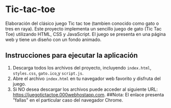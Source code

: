 # Tic-tac-toe

Elaboración del clásico juego Tic tac toe (tambien conocido como gato o tres en raya).
Este proyecto implementa un sencillo juego de gato (Tic Tac Toe) utilizando HTML, CSS y JavaScript. El juego se presenta en una página web y tiene un diseño con un fondo animado.

## Instrucciones para ejecutar la aplicación

1. Descarga todos los archivos del proyecto, incluyendo `index.html`, `styles.css`, `gato.ico`,y `script.js`.
2. Abre el archivo `index.html` en tu navegador web favorito y disfruta del juego.
3. Si NO desea descargar los archivos puede acceder al siguiente URL: https://juegotictactoe.000webhostapp.com.
##Nota:
El enlace presenta "fallas" en el particular caso del navegador Chrome.
